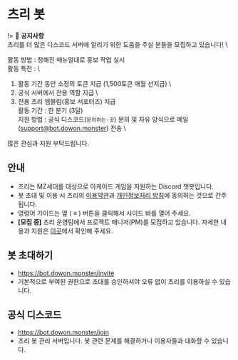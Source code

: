 # 츠리 봇
!> 🚨 **공지사항** \
츠리를 더 많은 디스코드 서버에 알리기 위한 도움을 주실 분들을 모집하고 있습니다! \

활동 방법 : 정해진 매뉴얼대로 홍보 작업 실시 \
활동 특전 : \
1. 활동 기간 동안 소정의 토큰 지급 (1,500토큰 매월 선지급) \
2. 공식 서버에서 전용 역할 지급 \
3. 전용 츠리 엠블럼(홍보 서포터즈) 지급 \
활동 기간 : 한 분기 (3달) \
지원 방법 : 공식 디스코드(`문의하는-곳`) 문의 및 자유 양식으로 메일(support@bot.dowon.monster) 전송 \

많은 관심과 지원 부탁드립니다.

## 안내
- 츠리는 MZ세대를 대상으로 아케이드 게임을 지원하는 Discord 챗봇입니다.
- 봇 초대 및 이용 시 츠리의 [이용약관](https://bot.dowon.monster/#/terms)과 [개인정보처리 방침](https://bot.dowon.monster/#/privacy)에 동의하는 것으로 간주됩니다.
- 명령어 가이드는 옆 ( ≡ ) 버튼을 클릭해서 사이드 바를 열어 주세요.
- **[모집 중]** 츠리 운영팀에서 프로젝트 매니저(PM)를 모집하고 있습니다. 자세한 내용과 지원은 [이곳](https://naver.me/Fjc8ISzF)에서 확인해 주세요.

## 봇 초대하기
- https://bot.dowon.monster/invite
- 기본적으로 부여된 권한으로 초대를 승인하셔야 오류 없이 츠리를 이용하실 수 있습니다.

## 공식 디스코드
- https://bot.dowon.monster/join
- 츠리 봇 관리 서버입니다. 봇 관련 문제를 해결하거나 이용자들과 대화할 수 있습니다.
